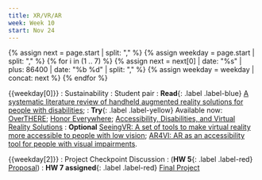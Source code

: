 ```yaml
---
title: XR/VR/AR
week: Week 10
start: Nov 24
---
```

{% assign next = page.start |  split: "," %}
{% assign weekday = page.start |  split: "," %}
{% for i in (1 .. 7) %}
   {% assign next = next[0] | date: "%s" | plus: 86400 | date: "%b %d" | split: "," %}
   {% assign weekday = weekday | concat: next %}
{% endfor %}


{{weekday[0]}}
: Sustainability
  : Student pair
: **Read**{: .label .label-blue} [A systematic literature review of handheld augmented reality solutions for people with disabilities](https://www.mdpi.com/1424-8220/22/20/7719); 
: **Try**{: .label .label-yellow} Available now: [OverTHERE](https://apps.apple.com/us/app/overthere/id1126056833); [Honor Everywhere](https://www.oculus.com/experiences/go/1634724596608007/); [Accessibility, Disabilities, and Virtual Reality Solutions](https://educatorsinvr.com/2019/05/31/accessibility-disabilities-and-virtual-reality-solutions/)
: **Optional** [SeeingVR: A set of tools to make virtual reality more accessible to people with low vision](https://dl.acm.org/doi/fullHtml/10.1145/3290605.3300341); [AR4VI: AR as an accessibility tool for people with visual impairments](https://ieeexplore.ieee.org/abstract/document/8088507?casa_token=1ljGqVmunOsAAAAA:AmtEC4AL2x5t0A8p51rBPTpBrw8Utxub6qUX5OE1L6AHg08iDlgGXkLuXOWl0Oo4XktQRNICFNBXbg).

{{weekday[2]}}
: Project Checkpoint Discussion : (**HW 5**{: .label .label-red}  [Proposal](assignments/checkpoint.html))
: **HW 7 assigned**{: .label .label-red}  [Final Project](assignments/final.html) 

